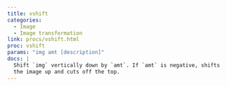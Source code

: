 ```yaml
---
title: vshift
categories: 
  - Image
  - Image transformation
link: procs/vshift.html
proc: vshift
params: "img amt [description]"
docs: |
  Shift `img` vertically down by `amt`. If `amt` is negative, shifts
  the image up and cuts off the top.
---
```

